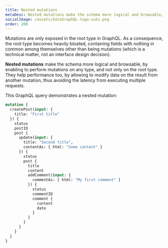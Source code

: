 ```yaml
---
title: Nested mutations
metaDesc: Nested mutations make the schema more logical and browsable, by enabling to perform mutations on any type, and not only on the root type.
socialImage: /assets/GatoGraphQL-logo-suki.png
order: 200
---
```


Mutations are only exposed in the root type in GraphQL. As a consequence, the root type becomes heavily bloated, containing fields with nothing in common among themselves other than being mutations (which is a technical matter, not an interface design decision).

**Nested mutations** make the schema more logical and browsable, by enabling to perform mutations on any type, and not only on the root type. They help performance too, by allowing to modify data on the result from another mutation, thus avoiding the latency from executing multiple requests.

This GraphQL query demonstrates a nested mutation:

```graphql
mutation {
  createPost(input: {
    title: "First title"
  }) {
    status
    postID
    post {
      update(input: {
        title: "Second title",
        contentAs: { html: "Some content" }
      }) {
        status
        post {
          title
          content
          addComment(input: {
            commentAs: { html: "My first comment" }
          }) {
            status
            commentID
            comment {
              content
              date
            }
          }
        }
      }
    }
  }
}
```
